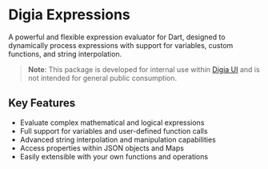 # Digia Expressions

A powerful and flexible expression evaluator for Dart, designed to dynamically process expressions with support for variables, custom functions, and string interpolation.

> **Note**: This package is developed for internal use within [Digia UI](https://pub.dev/packages/digia_ui) and is not intended for general public consumption.

## Key Features

- Evaluate complex mathematical and logical expressions
- Full support for variables and user-defined function calls
- Advanced string interpolation and manipulation capabilities
- Access properties within JSON objects and Maps
- Easily extensible with your own functions and operations
